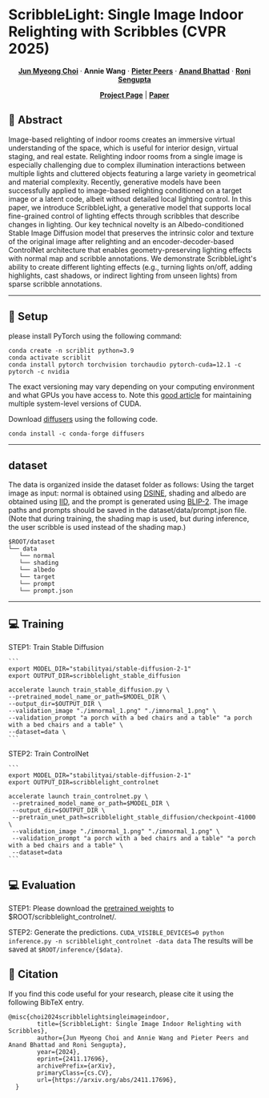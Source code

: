 # ScribbleLight: Single Image Indoor Relighting with Scribbles (CVPR 2025)

  <p align="center">
    <a href="https://chedgekorea.github.io"><strong>Jun Myeong Choi</strong></a>
    ·    
    <strong>Annie Wang</strong>
    ·
    <a href="https://www.cs.wm.edu/~ppeers/"><strong>Pieter Peers</strong></a>
    ·
    <a href="https://anandbhattad.github.io"><strong>Anand Bhattad</strong></a>
    ·
    <a href="https://www.cs.unc.edu/~ronisen/"><strong>Roni Sengupta</strong></a>
  </p>   
  <p align="center">
    <a href="https://chedgekorea.github.io/ScribbleLight/"><strong>Project Page</strong></a>
    |    
    <a href="https://arxiv.org/abs/2411.17696"><strong>Paper</strong></a>

  </p> 

## :book: Abstract

Image-based relighting of indoor rooms creates an immersive virtual understanding of the space, which is useful for interior design, virtual staging, and real estate. Relighting indoor rooms from a single image is especially challenging due to complex illumination interactions between multiple lights and cluttered objects featuring a large variety in geometrical and material complexity. Recently, generative models have been successfully applied to image-based relighting conditioned on a target image or a latent code, albeit without detailed local lighting control. In this paper, we introduce ScribbleLight, a generative model that supports local fine-grained control of lighting effects through scribbles that describe changes in lighting. Our key technical novelty is an Albedo-conditioned Stable Image Diffusion model that preserves the intrinsic color and texture of the original image after relighting and an encoder-decoder-based ControlNet architecture that enables geometry-preserving lighting effects with normal map and scribble annotations. We demonstrate ScribbleLight's ability to create different lighting effects (e.g., turning lights on/off, adding highlights, cast shadows, or indirect lighting from unseen lights) from sparse scribble annotations.

---

## :wrench: Setup

please install PyTorch using the following command:

```
conda create -n scriblit python=3.9
conda activate scriblit
conda install pytorch torchvision torchaudio pytorch-cuda=12.1 -c pytorch -c nvidia
```

The exact versioning may vary depending on your computing environment and what GPUs you have access to. Note this <a href="https://towardsdatascience.com/managing-multiple-cuda-versions-on-a-single-machine-a-comprehensive-guide-97db1b22acdc/">good article</a> for maintaining multiple system-level versions of CUDA.

Download <a href="https://github.com/huggingface/diffusers">diffusers</a> using the following code.

```
conda install -c conda-forge diffusers
```

---

## dataset

The data is organized inside the dataset folder as follows:
Using the target image as input: normal is obtained using <a href="https://github.com/baegwangbin/DSINE">DSINE</a>, shading and albedo are obtained using <a href="https://github.com/compphoto/Intrinsic">IID</a>, and the prompt is generated using <a href="https://github.com/salesforce/LAVIS/tree/main/projects/blip2">BLIP-2</a>. The image paths and prompts should be saved in the dataset/data/prompt.json file.
(Note that during training, the shading map is used, but during inference, the user scribble is used instead of the shading map.)
```
$ROOT/dataset
└── data
   └── normal
   └── shading
   └── albedo
   └── target
   └── prompt
   └── prompt.json 
```
---

## :computer: Training

STEP1: Train Stable Diffusion

    ```
    export MODEL_DIR="stabilityai/stable-diffusion-2-1"
    export OUTPUT_DIR=scribblelight_stable_diffusion

    accelerate launch train_stable_diffusion.py \
    --pretrained_model_name_or_path=$MODEL_DIR \
    --output_dir=$OUTPUT_DIR \
    --validation_image "./imnormal_1.png" "./imnormal_1.png" \
    --validation_prompt "a porch with a bed chairs and a table" "a porch with a bed chairs and a table" \
    --dataset=data \
    ```
    
STEP2: Train ControlNet

    ```
    export MODEL_DIR="stabilityai/stable-diffusion-2-1"
    export OUTPUT_DIR=scribblelight_controlnet
    
    accelerate launch train_controlnet.py \
     --pretrained_model_name_or_path=$MODEL_DIR \
     --output_dir=$OUTPUT_DIR \
     --pretrain_unet_path=scribblelight_stable_diffusion/checkpoint-41000 \
     --validation_image "./imnormal_1.png" "./imnormal_1.png" \
     --validation_prompt "a porch with a bed chairs and a table" "a porch with a bed chairs and a table" \
     --dataset=data
    ```

## :computer: Evaluation

STEP1: Please download the <a href="https://drive.google.com/drive/u/2/folders/1oZB9zmGrvx6Ozv7wsqQZm8VgmY0Pik8Y">pretrained weights</a> to $ROOT/scribblelight_controlnet/.

STEP2: Generate the predictions.
    ```
    CUDA_VISIBLE_DEVICES=0 python inference.py -n scribblelight_controlnet -data data
    ```
   The results will be saved at `$ROOT/inference/{$data}`.

## :scroll: Citation
If you find this code useful for your research, please cite it using the following BibTeX entry.

```
@misc{choi2024scribblelightsingleimageindoor,
		title={ScribbleLight: Single Image Indoor Relighting with Scribbles}, 
		author={Jun Myeong Choi and Annie Wang and Pieter Peers and Anand Bhattad and Roni Sengupta},
		year={2024},
		eprint={2411.17696},
		archivePrefix={arXiv},
		primaryClass={cs.CV},
		url={https://arxiv.org/abs/2411.17696}, 
  }
```
